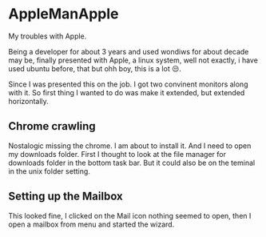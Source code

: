 # AppleManApple
My troubles with Apple.

Being a developer for about 3 years and used wondiws for about  decade may be, finally presented with Apple, a linux system, well not exactly, i have used ubuntu before, that but ohh boy, this is a lot :unamused:.

Since I was presented this on the job. I got two convinent monitors along with it. So first thing I wanted to do was make it extended, but extended horizontally.

## Chrome crawling
Nostalogic missing the chrome. I am about to install it. And I need to open my downloads folder. First I thought to look at the file manager for downloads folder in the bottom task bar. But it could also be on the teminal in the unix folder setting.


## Setting up the Mailbox

This looked fine, I clicked on the Mail icon nothing seemed to open, then I open a mailbox from menu and started the wizard.

